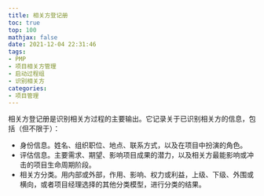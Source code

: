 ```yaml
---
title: 相关方登记册
toc: true
top: 100
mathjax: false
date: 2021-12-04 22:31:46
tags:
- PMP
- 项目相关方管理
- 启动过程组
- 识别相关方
categories:
- 项目管理
---
```

相关方登记册是识别相关方过程的主要输出。它记录关于已识别相关方的信息，包括（但不限于）：

- 身份信息。姓名、组织职位、地点、联系方式，以及在项目中扮演的角色。
- 评估信息。主要需求、期望、影响项目成果的潜力，以及相关方最能影响或冲击的项目生命周期阶段。
- 相关方分类。用内部或外部，作用、影响、权力或利益，上级、下级、外围或横向，或者项目经理选择的其他分类模型，进行分类的结果。
